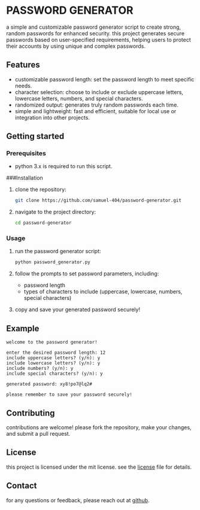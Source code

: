 # PASSWORD GENERATOR

a simple and customizable password generator script to create strong, random passwords for enhanced security. this project generates secure passwords based on user-specified requirements, helping users to protect their accounts by using unique and complex passwords.

## Features

- customizable password length: set the password length to meet specific needs.
- character selection: choose to include or exclude uppercase letters, lowercase letters, numbers, and special characters.
- randomized output: generates truly random passwords each time.
- simple and lightweight: fast and efficient, suitable for local use or integration into other projects.

## Getting started

### Prerequisites

- python 3.x is required to run this script.

###Installation

1. clone the repository:
   ```bash
   git clone https://github.com/samuel-404/password-generator.git
   ```
2. navigate to the project directory:
   ```bash
   cd password-generator
   ```

### Usage

1. run the password generator script:
   ```bash
   python password_generator.py
   ```
2. follow the prompts to set password parameters, including:
   - password length
   - types of characters to include (uppercase, lowercase, numbers, special characters)

3. copy and save your generated password securely!

## Example

```plaintext
welcome to the password generator!

enter the desired password length: 12
include uppercase letters? (y/n): y
include lowercase letters? (y/n): y
include numbers? (y/n): y
include special characters? (y/n): y

generated password: xy8!po7@lq2#

please remember to save your password securely!
```

## Contributing

contributions are welcome! please fork the repository, make your changes, and submit a pull request.

## License

this project is licensed under the mit license. see the [license](LICENSE) file for details.

## Contact

for any questions or feedback, please reach out at [github](https://github.com/samuel-404).
